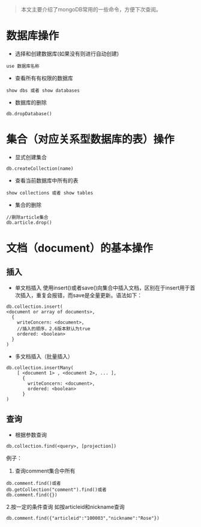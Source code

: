 > 本文主要介绍了mongoDB常用的一些命令，方便下次查阅。
# 数据库操作
* 选择和创建数据库(如果没有则进行自动创建)
```
use 数据库名称
```
* 查看所有有权限的数据库
```
show dbs 或者 show databases
```
* 数据库的删除
```
db.dropDatabase()
```
# 集合（对应关系型数据库的表）操作
* 显式创建集合
```
db.createCollection(name)
```
* 查看当前数据库中所有的表
```
show collections 或者 show tables
```
* 集合的删除
```
//删除article集合
db.article.drop()
```
# 文档（document）的基本操作
## 插入
* 单文档插入
使用insert()或者save()向集合中插入文档，区别在于insert用于首次插入，重复会报错，而save是全量更新。语法如下：
```
db.collection.insert(
<document or array of documents>,
  {
    writeConcern: <document>,
    //插入的顺序，2.6版本默认为true
    ordered: <boolean>
  }
)
```
* 多文档插入（批量插入）
```
db.collection.insertMany(
    [ <document 1> , <document 2>, ... ],
      {  
        writeConcern: <document>,
        ordered: <boolean>
      }
)
```
## 查询
* 根据参数查询
```
db.collection.find(<query>, [projection])
```
例子：
1. 查询comment集合中所有
```
db.comment.find()或者
db.getCollection("comment").find()或者
db.comment.find({})
```
2.按一定的条件查询
如按articleid和nickname查询
```
db.comment.find({"articleid":"100003","nickname":"Rose"})
```







